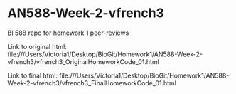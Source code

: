 # AN588-Week-2-vfrench3
BI 588 repo for homework 1 peer-reviews

Link to original html: file:///Users/Victoria1/Desktop/BioGit/Homework1/AN588-Week-2-vfrench3/vfrench3_OriginalHomeworkCode_01.html

Link to final html: file:///Users/Victoria1/Desktop/BioGit/Homework1/AN588-Week-2-vfrench3/vfrench3_FinalHomeworkCode_01.html 
